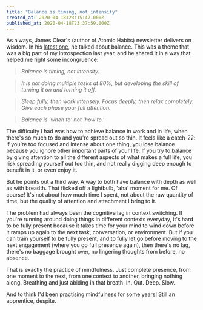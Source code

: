 ```yaml
---
title: "Balance is timing, not intensity"
created_at: 2020-04-18T23:15:47.000Z
published_at: 2020-04-18T23:37:59.000Z
---
```

As always, James Clear's (author of Atomic Habits) newsletter delivers on wisdom. In his [latest one](https://jamesclear.com/3-2-1/april-16-2020), he talked about balance. This was a theme that was a big part of my introspection last year, and he shared it in a way that helped me right some incongruence:

  

> _Balance is timing, not intensity._

> _It is not doing multiple tasks at 80%, but developing the skill of turning it on and turning it off._

> _Sleep fully, then work intensely. Focus deeply, then relax completely. Give each phase your full attention._

> _Balance is 'when to' not 'how to.'_

  

The difficulty I had was how to achieve balance in work and in life, when there's so much to do and you're spread out so thin. It feels like a catch-22: if you're too focused and intense about one thing, you lose balance because you ignore other important parts of your life. If you try to balance by giving attention to all the different aspects of what makes a full life, you risk spreading yourself out too thin, and not really digging deep enough to benefit in it, or even enjoy it.

  

But he points out a third way. A way to both have balance with depth as well as with breadth. That flicked off a lightbulb, 'aha' moment for me. Of course! It's not about how much time I spent, not about the raw quantity of time, but the quality of attention and attachment I bring to it. 

  

The problem had always been the cognitive lag in context switching. If you're running around doing things in different contexts everyday, it's hard to be fully present because it takes time for your mind to wind down before it ramps up again to the next task, conversation, or environment. But if you can train yourself to be fully present, and to fully let go before moving to the next engagement (where you go full presence again), then there's no lag, there's no baggage brought over, no lingering thoughts from before, no absence. 

  

That is exactly the practice of mindfulness. Just complete presence, from one moment to the next, from one context to another, bringing nothing along. Breathing and just abiding in that breath. In. Out. Deep. Slow.

  

And to think I'd been practising mindfulness for some years! Still an apprentice, despite.
